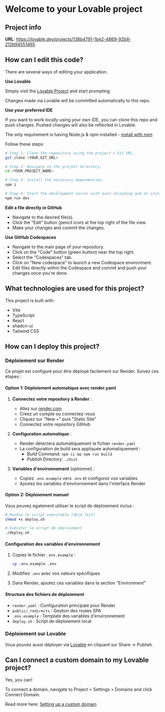# Welcome to your Lovable project

## Project info

**URL**: https://lovable.dev/projects/138b4791-1be2-4869-92b8-212b94551d65

## How can I edit this code?

There are several ways of editing your application.

**Use Lovable**

Simply visit the [Lovable Project](https://lovable.dev/projects/138b4791-1be2-4869-92b8-212b94551d65) and start prompting.

Changes made via Lovable will be committed automatically to this repo.

**Use your preferred IDE**

If you want to work locally using your own IDE, you can clone this repo and push changes. Pushed changes will also be reflected in Lovable.

The only requirement is having Node.js & npm installed - [install with nvm](https://github.com/nvm-sh/nvm#installing-and-updating)

Follow these steps:

```sh
# Step 1: Clone the repository using the project's Git URL.
git clone <YOUR_GIT_URL>

# Step 2: Navigate to the project directory.
cd <YOUR_PROJECT_NAME>

# Step 3: Install the necessary dependencies.
npm i

# Step 4: Start the development server with auto-reloading and an instant preview.
npm run dev
```

**Edit a file directly in GitHub**

- Navigate to the desired file(s).
- Click the "Edit" button (pencil icon) at the top right of the file view.
- Make your changes and commit the changes.

**Use GitHub Codespaces**

- Navigate to the main page of your repository.
- Click on the "Code" button (green button) near the top right.
- Select the "Codespaces" tab.
- Click on "New codespace" to launch a new Codespace environment.
- Edit files directly within the Codespace and commit and push your changes once you're done.

## What technologies are used for this project?

This project is built with:

- Vite
- TypeScript
- React
- shadcn-ui
- Tailwind CSS

## How can I deploy this project?

### Déploiement sur Render

Ce projet est configuré pour être déployé facilement sur Render. Suivez ces étapes :

#### Option 1: Déploiement automatique avec render.yaml

1. **Connectez votre repository à Render** :
   - Allez sur [render.com](https://render.com)
   - Créez un compte ou connectez-vous
   - Cliquez sur "New +" puis "Static Site"
   - Connectez votre repository GitHub

2. **Configuration automatique** :
   - Render détectera automatiquement le fichier `render.yaml`
   - La configuration de build sera appliquée automatiquement :
     - Build Command: `npm ci && npm run build`
     - Publish Directory: `./dist`

3. **Variables d'environnement** (optionnel) :
   - Copiez `.env.example` vers `.env` et configurez vos variables
   - Ajoutez les variables d'environnement dans l'interface Render

#### Option 2: Déploiement manuel

Vous pouvez également utiliser le script de déploiement inclus :

```bash
# Rendre le script exécutable (déjà fait)
chmod +x deploy.sh

# Exécuter le script de déploiement
./deploy.sh
```

#### Configuration des variables d'environnement

1. Copiez le fichier `.env.example` :
   ```bash
   cp .env.example .env
   ```

2. Modifiez `.env` avec vos valeurs spécifiques

3. Dans Render, ajoutez ces variables dans la section "Environment"

#### Structure des fichiers de déploiement

- `render.yaml` : Configuration principale pour Render
- `public/_redirects` : Gestion des routes SPA
- `.env.example` : Template des variables d'environnement
- `deploy.sh` : Script de déploiement local

### Déploiement sur Lovable

Vous pouvez aussi déployer via [Lovable](https://lovable.dev/projects/138b4791-1be2-4869-92b8-212b94551d65) en cliquant sur Share -> Publish.

## Can I connect a custom domain to my Lovable project?

Yes, you can!

To connect a domain, navigate to Project > Settings > Domains and click Connect Domain.

Read more here: [Setting up a custom domain](https://docs.lovable.dev/features/custom-domain#custom-domain)

